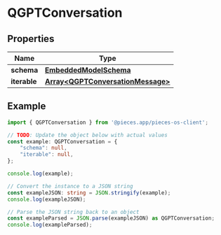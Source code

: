 
# QGPTConversation


## Properties

Name | Type
------------ | -------------
**schema** | [**EmbeddedModelSchema**](EmbeddedModelSchema)
**iterable** | [**Array&lt;QGPTConversationMessage&gt;**](QGPTConversationMessage)

## Example

```typescript
import { QGPTConversation } from '@pieces.app/pieces-os-client';

// TODO: Update the object below with actual values
const example: QGPTConversation = {
    "schema": null,
    "iterable": null,
};

console.log(example);

// Convert the instance to a JSON string
const exampleJSON: string = JSON.stringify(example);
console.log(exampleJSON);

// Parse the JSON string back to an object
const exampleParsed = JSON.parse(exampleJSON) as QGPTConversation;
console.log(exampleParsed);
```



